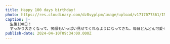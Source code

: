 ```yaml
---
title: Happy 100 days birthday!
photo: https://res.cloudinary.com/dz8vyplpm/image/upload/v1717077361/IMG_9492_tvzc4u.jpg
caption: |-
  生後100日！
  すっかり大きくなって、笑顔もいっぱい見せてくれるようになってきた。毎日どんどん可愛くなってきて、ずっと一緒にいられてパパとママは幸せだよ！
publish-date: 2024-04-10T09:34:00.000Z
---
```

